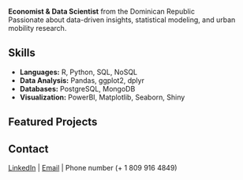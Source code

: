 **Economist & Data Scientist** from the Dominican Republic  
Passionate about data-driven insights, statistical modeling, and urban mobility research.

## Skills
- **Languages:** R, Python, SQL, NoSQL
- **Data Analysis:** Pandas, ggplot2, dplyr
- **Databases:** PostgreSQL, MongoDB
- **Visualization:** PowerBI, Matplotlib, Seaborn, Shiny

##  Featured Projects


## Contact
[LinkedIn](https://www.linkedin.com/in/jorgeeliasmusa/) | [Email](mailto:eliasmusa@gmail.com) | Phone number (+ 1 809 916 4849)
